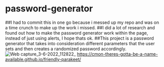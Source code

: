 # password-generator

##I had to commit this in one go because i messed up my repo and was on a time crunch to make up the work i missed. 
##I did a lot of research and found out how to make the password generator work within the page, instead of just using alerts, I hope thats ok.
##This project is a password generator that takes into consideration different parameters that the user sets and then creates a randomized password accordingly.
![Web capture_3-6-2022_112822_](https://user-images.githubusercontent.com/104099671/171889875-086b8153-744f-4e26-98d4-5b760d312e20.jpeg)
https://cmon-theres-gotta-be-a-name-available.github.io/friendly-parakeet/
